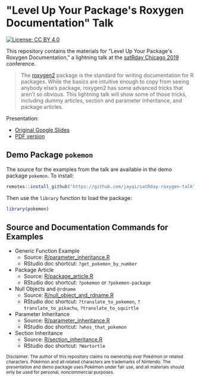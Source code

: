 # "Level Up Your Package's Roxygen Documentation" Talk

[![License: CC BY 4.0](https://img.shields.io/badge/License-CC%20BY%204.0-lightgrey.svg)](https://creativecommons.org/licenses/by/4.0/) 

This repository contains the materials for "Level Up Your Package's Roxygen Documentation," a lightning talk at the [satRday Chicago 2019](https://chicago2019.satrdays.org) conference. 

> The [roxygen2](https://cran.r-project.org/package=roxygen2) package is the standard for writing documentation for R packages. While the basics are intuitive enough to copy from seeing anybody else’s package, roxygen2 has some advanced tricks that aren’t so obvious. This lightning talk will show some of those tricks, including dummy articles, section and parameter inheritance, and package articles.

Presentation: 

- [Original Google Slides](https://docs.google.com/presentation/d/13EZXJNnMGhYEzfYvjStb8RG4PYWIfdorCNUcD2Yz5tk/edit?usp=sharing)
- [PDF version](https://raw.githubusercontent.com/jayqi/satRday-roxygen-talk/master/slides.pdf)

## Demo Package `pokemon`

The source for the examples from the talk are available in the demo package `pokemon`. To install:
```R
remotes::install_github("https://github.com/jayqi/satRday-roxygen-talk", subdir = "pokemon")
```

Then use the `library` function to load the package:
```R
library(pokemon)
```

## Source and Documentation Commands for Examples

- Generic Function Example
  - Source: [R/parameter_inheritance.R](https://github.com/jayqi/satRday-roxygen-talk/blob/master/pokemon/R/parameter_inheritance.R)
  - RStudio doc shortcut: `?get_pokemon_by_number`
- Package Article
  - Source: [R/package_article.R](https://github.com/jayqi/satRday-roxygen-talk/blob/master/pokemon/R/package_article.R)
  - RStudio doc shortcut: `?pokemon` or `?pokemon-package`
- Null Objects and `@rdname`
  - Source: [R/null_object_and_rdname.R](https://github.com/jayqi/satRday-roxygen-talk/blob/master/pokemon/R/null_object_and_rdname.R)
  - RStudio doc shortcut: `?translate_to_pokemon`, `?translate_to_pikachu`, `?translate_to_squirtle`
- Parameter Inheritance
  - Source: [R/parameter_inheritance.R](https://github.com/jayqi/satRday-roxygen-talk/blob/master/pokemon/R/parameter_inheritance.R)
  - RStudio doc shortcut: `?whos_that_pokemon`
- Section Inheritance
  - Source: [R/section_inheritance.R](https://github.com/jayqi/satRday-roxygen-talk/blob/master/pokemon/R/section_inheritance.R)
  - RStudio doc shortcut: `?Wartortle`

<sup>Disclaimer: The author of this repository claims no ownership over Pokémon or related characters. Pokémon and all related characters are trademarks of Nintendo. The presentation and demo package uses Pokémon under fair use, and all materials should only be used for personal, noncommercial purposes.</sup>
